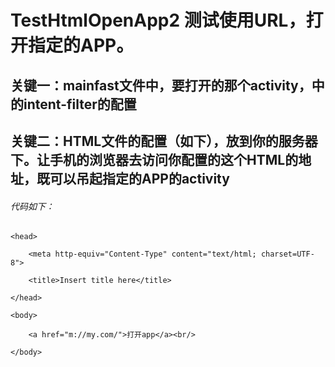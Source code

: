 # TestHtmlOpenApp2 测试使用URL，打开指定的APP。
## 关键一：mainfast文件中，要打开的那个activity，中的intent-filter的配置
## 关键二：HTML文件的配置（如下），放到你的服务器下。让手机的浏览器去访问你配置的这个HTML的地址，既可以吊起指定的APP的activity
###### 代码如下：<html>

    <head>

        <meta http-equiv="Content-Type" content="text/html; charset=UTF-8">
    
        <title>Insert title here</title>

    </head>

    <body>

        <a href="m://my.com/">打开app</a><br/>

    </body>

</html>
